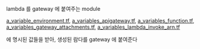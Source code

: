 lambda 를 gateway 에 붙여주는 module

[a_variable_environment.tf](a_variables_environment.tf),
[a_variables_apigateway.tf](a_variables_apigateway.tf),
[a_variables_function.tf](a_variables_function.tf),
[a_variables_gateway_attachments.tf](a_variables_gateway_attachments.tf),
[a_variables_lambda_invoke_arn.tf](a_variables_lambda_invoke_arn.tf)

에 명시된 값들을 받아, 생성된 람다를 gateway 에 붙여준다
